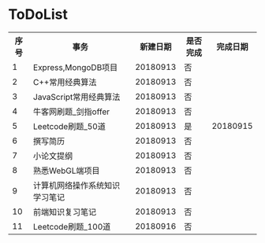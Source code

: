 # ToDoList

<table>
<tr>
<th>序号</th>
<th>事务</th>
<th>新建日期</th>
<th>是否完成</th>
<th>完成日期</th>
</tr>
<tr>
<td>1</td>
<td>Express,MongoDB项目</td>
<td>20180913</td>
<td>否</td>
</tr>
<tr>
<td>2</td>
<td>C++常用经典算法</td>
<td>20180913</td>
<td>否</td>
</tr>
<tr>
<td>3</td>
<td>JavaScript常用经典算法</td>
<td>20180913</td>
<td>否</td>
</tr>
<tr>
<td>4</td>
<td>牛客网刷题_剑指offer</td>
<td>20180913</td>
<td>否</td>
</tr>
<tr>
<td>5</td>
<td>Leetcode刷题_50道</td>
<td>20180913</td>
<td>是</td>
<td>20180915</td>
</tr>
<tr>
<td>6</td>
<td>撰写简历</td>
<td>20180913</td>
<td>否</td>
</tr>
<tr>
<td>7</td>
<td>小论文提纲</td>
<td>20180913</td>
<td>否</td>
</tr>
<tr>
<td>8</td>
<td>熟悉WebGL端项目</td>
<td>20180913</td>
<td>否</td>
</tr>
<tr>
<td>9</td>
<td>计算机网络操作系统知识学习笔记</td>
<td>20180913</td>
<td>否</td>
</tr>
<tr>
<td>10</td>
<td>前端知识复习笔记</td>
<td>20180913</td>
<td>否</td>
</tr>
<tr>
<td>11</td>
<td>Leetcode刷题_100道</td>
<td>20180916</td>
<td>否</td>
</tr>
</table>
